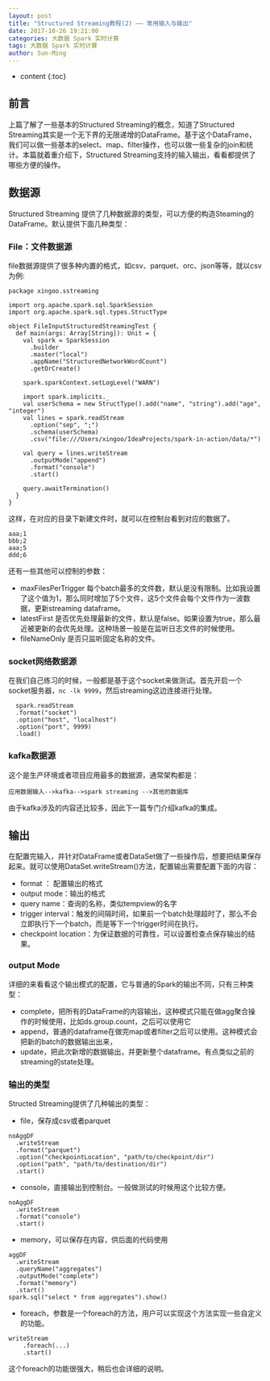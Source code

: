 ```yaml
---
layout: post
title: "Structured Streaming教程(2) —— 常用输入与输出"
date: 2017-10-26 19:21:00
categories: 大数据 Spark 实时计算
tags: 大数据 Spark 实时计算
author: Sun-Ming
---
```


* content
{:toc}

## 前言

上篇了解了一些基本的Structured Streaming的概念，知道了Structured Streaming其实是一个无下界的无限递增的DataFrame。基于这个DataFrame，我们可以做一些基本的select、map、filter操作，也可以做一些复杂的join和统计。本篇就着重介绍下，Structured Streaming支持的输入输出，看看都提供了哪些方便的操作。




## 数据源

Structured Streaming 提供了几种数据源的类型，可以方便的构造Steaming的DataFrame。默认提供下面几种类型：

### File：文件数据源

file数据源提供了很多种内置的格式，如csv、parquet、orc、json等等，就以csv为例:
```
package xingoo.sstreaming

import org.apache.spark.sql.SparkSession
import org.apache.spark.sql.types.StructType

object FileInputStructuredStreamingTest {
  def main(args: Array[String]): Unit = {
    val spark = SparkSession
      .builder
      .master("local")
      .appName("StructuredNetworkWordCount")
      .getOrCreate()

    spark.sparkContext.setLogLevel("WARN")

    import spark.implicits._
    val userSchema = new StructType().add("name", "string").add("age", "integer")
    val lines = spark.readStream
      .option("sep", ";")
      .schema(userSchema)
      .csv("file:///Users/xingoo/IdeaProjects/spark-in-action/data/*")

    val query = lines.writeStream
      .outputMode("append")
      .format("console")
      .start()

    query.awaitTermination()
  }
}
```
这样，在对应的目录下新建文件时，就可以在控制台看到对应的数据了。
```
aaa;1
bbb;2
aaa;5
ddd;6
```
还有一些其他可以控制的参数：

* maxFilesPerTrigger 每个batch最多的文件数，默认是没有限制。比如我设置了这个值为1，那么同时增加了5个文件，这5个文件会每个文件作为一波数据，更新streaming dataframe。
* latestFirst 是否优先处理最新的文件，默认是false。如果设置为true，那么最近被更新的会优先处理。这种场景一般是在监听日志文件的时候使用。
* fileNameOnly 是否只监听固定名称的文件。

### socket网络数据源

在我们自己练习的时候，一般都是基于这个socket来做测试。首先开启一个socket服务器，`nc -lk 9999`，然后streaming这边连接进行处理。
```
  spark.readStream
  .format("socket")
  .option("host", "localhost")
  .option("port", 9999)
  .load()
```
### kafka数据源

这个是生产环境或者项目应用最多的数据源，通常架构都是：
```
应用数据输入-->kafka-->spark streaming -->其他的数据库
```
由于kafka涉及的内容还比较多，因此下一篇专门介绍kafka的集成。

## 输出

在配置完输入，并针对DataFrame或者DataSet做了一些操作后，想要把结果保存起来。就可以使用DataSet.writeStream()方法，配置输出需要配置下面的内容：

* format ： 配置输出的格式
* output mode：输出的格式
* query name：查询的名称，类似tempview的名字
* trigger interval：触发的间隔时间，如果前一个batch处理超时了，那么不会立即执行下一个batch，而是等下一个trigger时间在执行。
* checkpoint location：为保证数据的可靠性，可以设置检查点保存输出的结果。

### output Mode

详细的来看看这个输出模式的配置，它与普通的Spark的输出不同，只有三种类型：

* complete，把所有的DataFrame的内容输出，这种模式只能在做agg聚合操作的时候使用，比如ds.group.count，之后可以使用它
* append，普通的dataframe在做完map或者filter之后可以使用。这种模式会把新的batch的数据输出出来，
* update，把此次新增的数据输出，并更新整个dataframe。有点类似之前的streaming的state处理。

### 输出的类型

Structed Streaming提供了几种输出的类型：

* file，保存成csv或者parquet
```
noAggDF
  .writeStream
  .format("parquet")
  .option("checkpointLocation", "path/to/checkpoint/dir")
  .option("path", "path/to/destination/dir")
  .start()
```
* console，直接输出到控制台。一般做测试的时候用这个比较方便。
```
noAggDF
  .writeStream
  .format("console")
  .start()
```
* memory，可以保存在内容，供后面的代码使用
```
aggDF
  .writeStream
  .queryName("aggregates")
  .outputMode("complete")
  .format("memory")
  .start()
spark.sql("select * from aggregates").show()  
```
* foreach，参数是一个foreach的方法，用户可以实现这个方法实现一些自定义的功能。
```
writeStream
    .foreach(...)
    .start()
```
这个foreach的功能很强大，稍后也会详细的说明。
